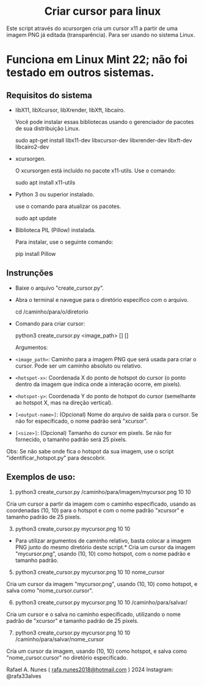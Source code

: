<h1 align="center">Criar cursor para linux</h1>

Este script através do xcursorgen cria um cursor x11 a partir de uma imagem PNG já editada (transparência).
Para ser usando no sistema Linux.

# Funciona em Linux Mint 22; não foi testado em outros sistemas.  

## Requisitos do sistema

  - libX11, libXcursor, libXrender, libXft, libcairo.

      Você pode instalar essas bibliotecas usando o gerenciador de pacotes de sua distribuição Linux.

      sudo apt-get install libx11-dev libxcursor-dev libxrender-dev libxft-dev libcairo2-dev
 - xcursorgen.

    O xcursorgen está incluído no pacote x11-utils. Use o comando:
   
    sudo apt install x11-utils
   
 - Python 3 ou superior instalado.
   
   use o comando para atualizar os pacotes.
   
   sudo apt update
      
 - Biblioteca PIL (Pillow) instalada.

    Para instalar, use o seguinte comando:

    pip install Pillow  

## Instrunções
  - Baixe o arquivo "create_cursor.py".
  
  - Abra o terminal e navegue para o diretório específico com o arquivo.

    cd /caminho/para/o/diretorio  

  - Comando para criar cursor:

    python3 create_cursor.py <image_path> <hotspot-x> <hotspot-y> [<output-name>] [<size>]  

    Argumentos:

  - `<image_path>`: Caminho para a imagem PNG que será usada para criar o cursor. Pode ser um caminho absoluto ou relativo.
     
  - `<hotspot-x>`: Coordenada X do ponto de hotspot do cursor (o ponto dentro da imagem que indica onde a interação ocorre, em pixels).
     
  - `<hotspot-y>`: Coordenada Y do ponto de hotspot do cursor (semelhante ao hotspot X, mas na direção vertical).
     
  - `[<output-name>]`: (Opcional) Nome do arquivo de saída para o cursor. Se não for especificado, o nome padrão será "xcursor".
     
  - `[<size>]`: (Opcional) Tamanho do cursor em pixels. Se não for fornecido, o tamanho padrão será 25 pixels.  

Obs: Se não sabe onde fica o hotspot da sua imagem, use o script "identificar_hotspot.py" para descobrir.

## Exemplos de uso:

1. python3 create_cursor.py /caminho/para/imagem/mycursor.png 10 10
 
Cria um cursor a partir da imagem com o caminho especificado, usando as coordenadas (10, 10) para o hotspot e com o nome padrão "xcursor" e tamanho padrão de 25 pixels.  

3. python3 create_cursor.py mycursor.png 10 10
   
* Para utilizar argumentos de caminho relativo, basta colocar a imagem PNG junto do mesmo diretório deste script.*
Cria um cursor da imagem "mycursor.png", usando (10, 10) como hotspot, com o nome padrão e tamanho padrão.  

5. python3 create_cursor.py mycursor.png 10 10 nome_cursor  

Cria um cursor da imagem "mycursor.png", usando (10, 10) como hotspot, e salva como "nome_cursor.cursor".  

6. python3 create_cursor.py mycursor.png 10 10 /caminho/para/salvar/  

Cria um cursor e o salva no caminho especificado, utilizando o nome padrão de "xcursor" e tamanho padrão de 25 pixels.  

7. python3 create_cursor.py mycursor.png 10 10 /caminho/para/salvar/nome_cursor  

Cria um cursor da imagem, usando (10, 10) como hotspot, e salva como "nome_cursor.cursor" no diretório especificado.  


Rafael A. Nunes ( rafa.nunes2018@hotmail.com ) 2024
Instagram: @rafa33alves
